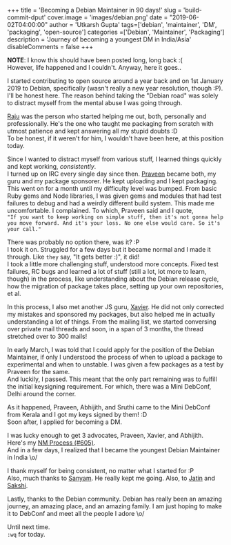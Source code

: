 +++
title = 'Becoming a Debian Maintainer in 90 days!'
slug = 'build-commit-dput'
cover.image = 'images/debian.png'
date = "2019-06-02T04:00:00"
author = 'Utkarsh Gupta'
tags=['debian', 'maintainer', 'DM', 'packaging', 'open-source']
categories =['Debian', 'Maintainer', 'Packaging']
description = 'Journey of becoming a youngest DM in India/Asia'
disableComments = false
+++


**NOTE**: I know this should have been posted long, long back :(  
However, life happened and I couldn't. Anyway, here it goes..  

I started contributing to open source around a year back and on 1st January
2019 to Debian, specifically (wasn't really a new year resolution, though :P).  
I'll be honest here. The reason behind taking the "Debian road" was solely to
distract myself from the mental abuse I was going through.  

[Raju](https://nm.debian.org/person/rajudev) was the person who started helping me out,
both, personally and professionally. He's the one who taught me packaging from
scratch with utmost patience and kept answering all my stupid doubts :D  
To be honest, if it weren't for him, I wouldn't have been here, at this
position today.

Since I wanted to distract myself from various stuff, I learned things quickly and
kept working, *consistently*.  
I turned up on IRC every single day since then.
[Praveen](https://nm.debian.org/person/praveen) became both, my guru and my package
sponsorer. He kept uploading and I kept packaging. This went on for a month
until my difficulty level was bumped. From basic Ruby gems and Node libraries, I
was given gems and modules that had test failures to debug and had a weirdly
different build system. This made me uncomfortable. I complained. To which,
Praveen said and I quote,  
`"If you want to keep working on simple stuff, then it's not gonna help you
move forward. And it's your loss. No one else would care. So it's your call."`  

There was probably no option there, was it? :P  
I took it on. Struggled for a few days but it became normal and I made it
through. Like `they` say, "It gets better :)", it did!  
I took a little more challenging stuff, understood more concepts. Fixed test
failures, RC bugs and learned a lot of stuff (still a lot, lot more to learn,
though) in the process, like understanding about the Debian release cycle, how
the migration of package takes place, setting up your own repositories, et al.  

In this process, I also met another JS guru, [Xavier](https://nm.debian.org/person/yadd).
He did not only corrected my mistakes and sponsored my packages, but also helped me
in actually understanding a lot of things. From the mailing list, we started
conversing over private mail threads and soon, in a span of 3 months, the thread
stretched over to 300 mails!  

In early March, I was told that I could apply for the position of the
Debian Maintainer, if only I understood the process of when to upload a package
to experimental and when to unstable. I was given a few packages as a test by
Praveen for the same.  
And luckily, I passed. This meant that the only part remaining was to fulfill
the initial keysigning requirement. For which, there was a Mini DebConf, Delhi
around the corner.

As it happened, Praveen, Abhijith, and Sruthi came to the Mini DebConf from
Kerala and I got my keys signed by them! :D  
Soon after, I applied for becoming a DM.  

I was lucky enough to get 3 advocates, Praveen, Xavier, and Abhijith.  
Here's my [NM Process (#605)](https://nm.debian.org/process/605).  
And in a few days, I realized that I became the youngest Debian Maintainer in
India \o/

I thank myself for being consistent, no matter what I started for :P  
Also, much thanks to [Sanyam](https://twitter.com/ErSanyamKhurana). He really
kept me going. Also, to [Jatin](https://twitter.com/suseLEAP) and 
[Sakshi](https://twitter.com/sakshisangwan04).

Lastly, thanks to the Debian community. Debian has really been an amazing
journey, an amazing place, and an amazing family.
I am just hoping to make it to DebConf and meet all the people I adore \o/


Until next time.  
`:wq` for today.
